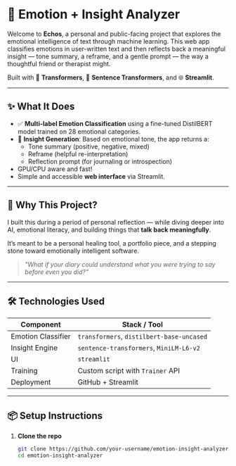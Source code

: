 # 🧠 Emotion + Insight Analyzer

Welcome to **Echos**, a personal and public-facing project that explores the emotional intelligence of text through machine learning. This web app classifies emotions in user-written text and then reflects back a meaningful insight — tone summary, a reframe, and a gentle prompt — the way a thoughtful friend or therapist might.

Built with 🧠 **Transformers**, 🤗 **Sentence Transformers**, and 🌐 **Streamlit**.

---

## ✨ What It Does

- ✅ **Multi-label Emotion Classification** using a fine-tuned DistilBERT model trained on 28 emotional categories.
- 💬 **Insight Generation**: Based on emotional tone, the app returns a:
  - Tone summary (positive, negative, mixed)
  - Reframe (helpful re-interpretation)
  - Reflection prompt (for journaling or introspection)
- GPU/CPU aware and fast!
- Simple and accessible **web interface** via Streamlit.

---

## 🌱 Why This Project?

I built this during a period of personal reflection — while diving deeper into AI, emotional literacy, and building things that **talk back meaningfully**.

It’s meant to be a personal healing tool, a portfolio piece, and a stepping stone toward emotionally intelligent software.

> _"What if your diary could understand what you were trying to say before even you did?"_

---

## 🛠️ Technologies Used

| Component           | Stack / Tool                          |
|--------------------|----------------------------------------|
| Emotion Classifier | `transformers`, `distilbert-base-uncased` |
| Insight Engine     | `sentence-transformers`, `MiniLM-L6-v2` |
| UI                 | `streamlit`                          |
| Training           |  Custom script with `Trainer` API     |
| Deployment         | GitHub + Streamlit       |

---

## 📦 Setup Instructions

1. **Clone the repo**
   ```bash
   git clone https://github.com/your-username/emotion-insight-analyzer.git
   cd emotion-insight-analyzer

